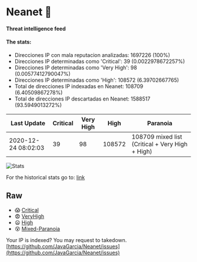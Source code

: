 # Neanet :hocho:
#### Threat intelligence feed
#### The stats:

- Direcciones IP con mala reputacion analizadas: 1697226 (100%)
- Direcciones IP determinadas como 'Critical':  39 (0.0022978672257%)
- Direcciones IP determinadas como 'Very High':  98 (0.00577412790047%)
- Direcciones IP determinadas como 'High':  108572 (6.39702667765)
- Total de direcciones IP indexadas en Neanet:  108709 (6.40509867278%)
- Total de direcciones IP descartadas en Neanet:  1588517 (93.5949013272%)

| Last Update | Critical | Very High | High | Paranoia |
| --- | --- | --- | --- | --- |
| 2020-12-24 08:02:03 | 39 | 98 | 108572 | 108709 mixed list (Critical + Very High + High)|

![Stats](https://docs.google.com/spreadsheets/d/e/2PACX-1vSnaNMIXVabIpDJjufMlzH7poXnshF3mgd8Is1g9ytUEzVsP5my4Trn8f-xkoLLQ38xpL3HtmUexLo6/pubchart?oid=501124687&format=image)

For the historical stats go to: [link](/stats.csv)
## Raw
- :scream: [Critical](https://raw.githubusercontent.com/JavaGarcia/Neanet/master/blacklists/neanet_critical.txt)
- :fearful: [VeryHigh](https://raw.githubusercontent.com/JavaGarcia/Neanet/master/blacklists/neanet_veryHigh.txtt)
- :frowning: [High](https://raw.githubusercontent.com/JavaGarcia/Neanet/master/blacklists/neanet_high.txt)
- :dizzy_face: [Mixed-Paranoia](https://raw.githubusercontent.com/JavaGarcia/Neanet/master/blacklists/neanet_all.txt)


Your IP is indexed? You may request to takedown. [https://github.com/JavaGarcia/Neanet/issues](https://github.com/JavaGarcia/Neanet/issues)
























































































































































































































































































































































































































































































































































































































































































































































































































































































































































































































































































































































































































































































































































































































































































































































































































































































































































































































































































































































































































































































































































































































































































































































































































































































































































































































































































































































































































































































































































































































































































































